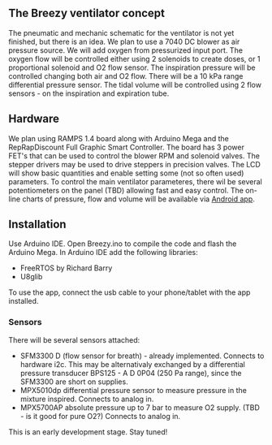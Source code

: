 ## The Breezy ventilator concept

The pneumatic and mechanic schematic for the ventilator is not yet finished, but there is an idea. We plan to use a 7040 DC blower as air pressure source. We will add oxygen from pressurized input port. The oxygen flow will be controlled either using 2 solenoids to create doses, or 1 proportional solenoid and O2 flow sensor. The inspiration pressure will be controlled changing both air and O2 flow. There will be a 10 kPa range differential pressure sensor. The tidal volume will be controlled using 2 flow sensors - on the inspiration and expiration tube.

## Hardware

We plan using RAMPS 1.4 board along with Arduino Mega and the RepRapDiscount Full Graphic Smart Controller. The board has 3 power FET's that can be used to control the blower RPM and solenoid valves. The stepper drivers may be used to drive steppers in precision valves. 
The LCD will show basic quantities and enable setting some (not so often used) parameters.
To control the main ventilator parameteres, there wil be several potentiometers on the panel (TBD) allowing fast and easy control.
The on-line charts of pressure, flow and volume will be available via [Android app](../display_app).

## Installation
Use Arduino IDE. Open Breezy.ino to compile the code and flash the Arduino Mega. 
In Arduino IDE add the following libraries:
 * FreeRTOS by Richard Barry
 * U8glib

To use the app, connect the usb cable to your phone/tablet with the app installed.

### Sensors

There will be several sensors attached:
- SFM3300 D (flow sensor for breath) - already implemented. Connects to hardware i2c. This may be alternativaly exchanged by a differential pressure transducer BPS125  -  A  D  0P04 (250 Pa range), since the SFM3300 are short on supplies.
- MPX5010dp differential pressure sensor to measure pressure in the mixture inspired. Connects to analog in. 
- MPX5700AP absolute pressure up to 7 bar to measure O2 supply. (TBD - is it good for pure O2?)  Connects to analog in.

This is an early development stage. Stay tuned!
